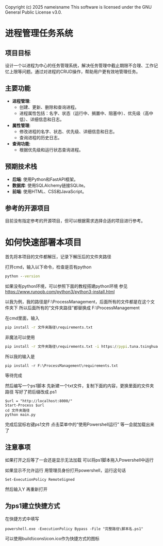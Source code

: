 Copyright (c) 2025 nameisname
This software is licensed under the GNU General Public License v3.0.

# 进程管理任务系统

## 项目目标
设计一个以进程为中心的任务管理系统，解决任务管理中截止期限不合理、工作记忆上限等问题。通过对进程的CRUD操作，帮助用户更有效地管理任务。

## 主要功能
- **进程管理**: 
  - 创建、更新、删除和查询进程。
  - 进程属性包括：名字、状态（运行中、搁置中、阻塞中）、优先级（高中低）、详细信息和日志。
- **属性管理**:
  - 修改进程的名字、状态、优先级、详细信息和日志。
  - 查询进程的历史日志。
- **查询功能**:
  - 根据优先级和运行状态查询进程。

## 预期技术栈
- **后端**: 使用Python和FastAPI框架。
- **数据库**: 使用SQLAlchemy链接SQLite。
- **前端**: 使用HTML、CSS和JavaScript。

## 参考的开源项目
目前没有指定参考的开源项目，但可以根据需求选择合适的项目进行参考。

# 如何快速部署本项目

首先将本项目的文件都解压，记录下解压后的文件夹路径

打开cmd，输入以下命令，检查是否有python
```cmd
python --version
```
如果没有python环境，可以参照下面的教程搭建python环境
参见 https://www.runoob.com/python3/python3-install.html

以我为例，我的路径是F:\ProcessManagement，后面所有的文件都是在这个文件夹下
所以后面所有的“文件夹路径”都替换成 F:\ProcessManagement

在cmd里面，输入
```cmd
pip install -r 文件夹路径\requirements.txt
```
非魔法可以使用
```cmd
pip install -r 文件夹路径\requirements.txt -i https://pypi.tuna.tsinghua.edu.cn/simple
```
所以我的输入是
```
pip install -r F:\ProcessManagement\requirements.txt
```
等待完成


然后编写一个ps1脚本
先新建一个txt文件，复制下面的内容，更换里面的文件夹路径
写好了把后缀改成.ps1
```
$url = "http://localhost:8000/"
Start-Process $url
cd 文件夹路径
python main.py
```
完成后鼠标右键ps1文件
点击菜单中的“使用Powershell运行”
等一会就加载出来了

## 注意事项
如果打开之后等了一会还是显示无法加载
可以将ps1脚本拖入Powershell中运行

如果显示不允许运行
用管理员身份打开powershell，运行这句话
```
Set-ExecutionPolicy RemoteSigned
```
然后输入Y
再重新打开

## 为ps1建立快捷方式
在快捷方式中填写
```
powershell.exe -ExecutionPolicy Bypass -File "完整路径\脚本名.ps1"
```
可以使用build\icons\icon.ico作为快捷方式的图标